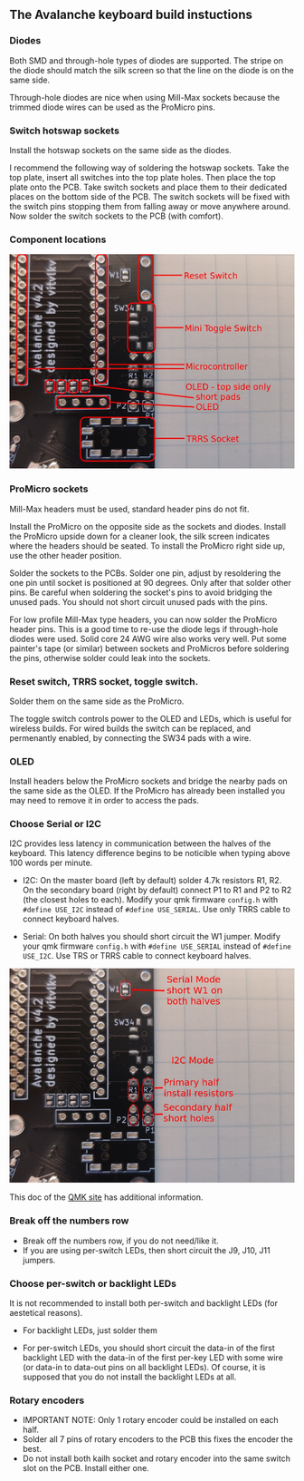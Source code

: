 ## The Avalanche keyboard build instuctions


### Diodes

Both SMD and through-hole types of diodes are supported. The stripe on the diode should match the silk screen so that the line on the diode is on the same side.

Through-hole diodes are nice when using Mill-Max sockets because the trimmed diode wires can be used as the ProMicro pins.


### Switch hotswap sockets

Install the hotswap sockets on the same side as the diodes.

I recommend the following way of soldering the hotswap sockets. Take the top plate, insert all switches into the top plate holes. Then place the top plate onto the PCB. Take switch sockets and place them to their dedicated places on the bottom side of the PCB. The switch sockets will be fixed with the switch pins stopping them from falling away or move anywhere around. Now solder the switch sockets to the PCB (with comfort).

### Component locations

![v4 Component locations](images/avalanche_v4-component_locations.jpg)

### ProMicro sockets

Mill-Max headers must be used, standard header pins do not fit.

Install the ProMicro on the opposite side as the sockets and diodes. Install the ProMicro upside down for a cleaner look, the silk screen indicates where the headers should be seated. To install the ProMicro right side up, use the other header position.

Solder the sockets to the PCBs. Solder one pin, adjust by resoldering the one pin until socket is positioned at 90 degrees. Only after that solder other pins. Be careful when soldering the socket's pins to avoid bridging the unused pads. You should not short circuit unused pads with the pins.

For low profile Mill-Max type headers, you can now solder the ProMicro header pins. This is a good time to re-use the diode legs if through-hole diodes were used. Solid core 24 AWG wire also works very well. Put some painter's tape (or similar) between sockets and ProMicros before soldering the pins, otherwise solder could leak into the sockets.


### Reset switch, TRRS socket, toggle switch.

Solder them on the same side as the ProMicro.

The toggle switch controls power to the OLED and LEDs, which is useful for wireless builds. For wired builds the switch can be replaced, and permenantly enabled, by connecting the SW34 pads with a wire.

### OLED

Install headers below the ProMicro sockets and bridge the nearby pads on the same side as the OLED. If the ProMicro has already been installed you may need to remove it in order to access the pads.


### Choose Serial or I2C
I2C provides less latency in communication between the halves of the keyboard. This latency difference begins to be noticible when typing above 100 words per minute.

* I2C: On the master board (left by default) solder 4.7k resistors R1, R2.
  On the secondary board (right by default) connect P1 to R1 and P2 to R2 (the closest holes to each).
  Modify your qmk firmware `config.h` with `#define USE_I2C` instead of `#define USE_SERIAL`.
  Use only TRRS cable to connect keyboard halves.

* Serial: On both halves you should short circuit the W1 jumper.
  Modify your qmk firmware `config.h` with `#define USE_SERIAL` instead of `#define USE_I2C`.
  Use TRS or TRRS cable to connect keyboard halves.

![Communication wiring](images/communication_wiring.jpg)

This doc of the [QMK site](https://beta.docs.qmk.fm/using-qmk/hardware-features/feature_split_keyboard) has
additional information.


### Break off the numbers row

* Break off the numbers row, if you do not need/like it.
* If you are using per-switch LEDs, then short circuit the J9, J10, J11 jumpers.


### Choose per-switch or backlight LEDs
It is not recommended to install both per-switch and backlight LEDs (for aestetical reasons).

* For backlight LEDs, just solder them

* For per-switch LEDs, you should short circuit the data-in of the first backlight LED with the data-in of the first per-key LED with some wire (or data-in to data-out pins on all backlight LEDs). Of course, it is supposed that you do not install the backlight LEDs at all.


### Rotary encoders
* IMPORTANT NOTE: Only 1 rotary encoder could be installed on each half.
* Solder all 7 pins of rotary encoders to the PCB this fixes the encoder the best.
* Do not install both kailh socket and rotary encoder into the same switch slot on the PCB. Install either one.
